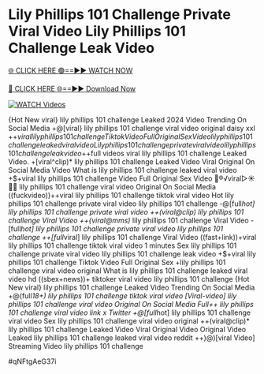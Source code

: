 # Lily Phillips 101 Challenge Private Viral Video Lily Phillips 101 Challenge Leak Video


[🌐 CLICK HERE 🟢==►► WATCH NOW](https://cutt.ly/te57wshS)

[🔴 CLICK HERE 🌐==►► Download Now](https://cutt.ly/te57wshS)

[![WATCH Videos](https://i.imgur.com/dJHk4Zq.gif)](https://cutt.ly/te57wshS)




























{Hot New viral} lily phillips 101 challenge Leaked 2024 Video Trending On Social Media
+@[viral} lily phillips 101 challenge viral video original daisy xxl +$+viral lily phillips 101 challenge Tiktok Video Full Original Sex Video
lily phillips 101 challenge leaked viral video
Lily phillips 101 challenge private viral video lily phillips 101 challenge leak video
+$+full videos viral lily phillips 101 challenge Leaked Video.
+[viral^clip)* lily phillips 101 challenge Leaked Video Viral Original On Social Media
Video What is lily phillips 101 challenge leaked viral video +$+viral lily phillips 101 challenge Video Full Original Sex Video 👙®️√viral▷☀️👄💥 lily phillips 101 challenge viral video Original On Social Media
((fuckvideo))++viral lily phillips 101 challenge tiktok viral video
Hot lily phillips 101 challenge private viral video lily phillips 101 challenge -@[full*hot] lily phillips 101 challenge private viral video ++(viral@clip) lily phillips 101 challenge Viral Video ++{viral@mms)* lily phillips 101 challenge Viral Video -[full*hot] lily phillips 101 challenge private viral video lily phillips 101 challenge
++[full*viral] lily phillips 101 challenge Viral Video
((fast+link))+viral lily phillips 101 challenge tiktok viral video 1 minutes
Sex lily phillips 101 challenge private viral video lily phillips 101 challenge leak video  +$+viral lily phillips 101 challenge Tiktok Video Full Original Sex
+lily phillips 101 challenge viral video original
What is lily phillips 101 challenge leaked viral video hd ((sbex+news))+ tiktoker viral video lily phillips 101 challenge {Hot New viral} lily phillips 101 challenge Leaked Video Trending On Social Media
+@(full*18+) lily phillips 101 challenge tiktok viral video
[Viral-video] lily phillips 101 challenge viral video Original On Social Media Full++ lily phillips 101 challenge viral video link x Twitter +@[full*hot] lily phillips 101 challenge viral video Sex lily phillips 101 challenge viral video original ++(viral@clip)* lily phillips 101 challenge Leaked Video Viral Original Video Original Video Leaked lily phillips 101 challenge leaked viral video reddit ++)@)[viral Video] Streaming Video lily phillips 101 challenge


#qNFtgAeG37i
